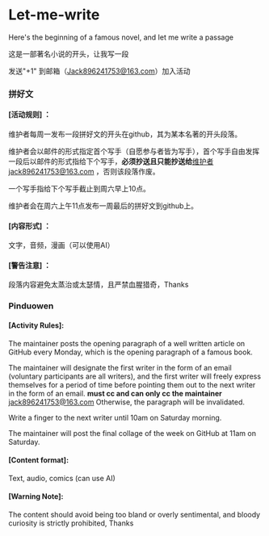 # Let-me-write

Here's the beginning of a famous novel, and Iet me write a passage

这是一部著名小说的开头，让我写一段



发送"+1" 到邮箱（Jack896241753@163.com）加入活动



### 拼好文

#### [活动规则] ：

维护者每周一发布一段拼好文的开头在github，其为某本名著的开头段落。

维护者会以邮件的形式指定首个写手（自愿参与者皆为写手），首个写手自由发挥一段后以邮件的形式指给下个写手，**必须抄送且只能抄送给**维护者jack896241753@163.com ，否则该段落作废。

一个写手指给下个写手截止到周六早上10点。

维护者会在周六上午11点发布一周最后的拼好文到github上。

#### [内容形式] ：

文字，音频，漫画（可以使用AI）

#### [警告注意] ：

段落内容避免太蒸治或太瑟情，且严禁血腥猎奇，Thanks



### ‍Pinduowen

#### [Activity Rules]:

The maintainer posts the opening paragraph of a well written article on GitHub every Monday, which is the opening paragraph of a famous book.

The maintainer will designate the first writer in the form of an email (voluntary participants are all writers), and the first writer will freely express themselves for a period of time before pointing them out to the next writer in the form of an email. **must cc and can only cc the maintainer** jack896241753@163.com Otherwise, the paragraph will be invalidated.

Write a finger to the next writer until 10am on Saturday morning.

The maintainer will post the final collage of the week on GitHub at 11am on Saturday.

#### [Content format]:

Text, audio, comics (can use AI)

#### [Warning Note]:

The content should avoid being too bland or overly sentimental, and bloody curiosity is strictly prohibited, Thanks

